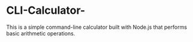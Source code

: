 # CLI-Calculator-
This is a simple command-line calculator built with Node.js that performs basic arithmetic operations.
